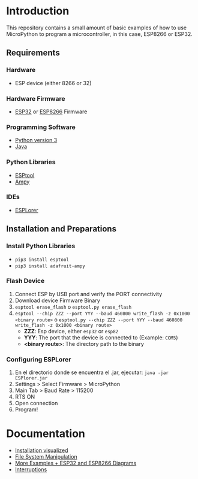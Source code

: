 # Introduction

This repository contains a small amount of basic examples of how to use MicroPython to program a microcontroller, in this case, ESP8266 or ESP32.

## Requirements

### Hardware
- ESP device (either 8266 or 32)

### Hardware Firmware
- [ESP32](https://micropython.org/download/?port=esp32) or [ESP8266](https://micropython.org/download/?port=esp8266) Firmware

### Programming Software
- [Python version 3](https://www.python.org/downloads/)
- [Java](https://www.java.com/es/download/)

### Python Libraries
- [ESPtool](https://github.com/espressif/esptool/)
- [Ampy](https://github.com/pycampers/ampy)

### IDEs
- [ESPLorer](https://esp8266.ru/esplorer/)

## Installation and Preparations

### Install Python Libraries
- `pip3 install esptool`
- `pip3 install adafruit-ampy`

### Flash Device
1. Connect ESP by USB port and verify the PORT connectivity
2. Download device Firmware Binary
3. `esptool erase_flash` o  `esptool.py erase_flash`
4. `esptool --chip ZZZ --port YYY --baud 460800 write_flash -z 0x1000 <binary route>` o `esptool.py --chip ZZZ --port YYY --baud 460800 write_flash -z 0x1000 <binary route>`
   - **ZZZ**: Esp device, either `esp32` or `esp82`
   - **YYY**: The port that the device is connected to (Example: `COM5`)
   - **<binary route\>**: The directory path to the binary

### Configuring ESPLorer
1. En el directorio donde se encuentra el .jar, ejecutar: 
    `java -jar ESPlorer.jar`
2. Settings > Select Firmware > MicroPython
3. Main Tab > Baud Rate > 115200
4. RTS ON
5. Open connection
6. Program!

# Documentation
- [Installation visualized](https://github.com/FunPythonEC/Python_para_MicroControladores/blob/master/Instalando_MicroPython.md)
- [File System Manipulation](https://github.com/FunPythonEC/Python_para_MicroControladores/blob/master/Sistema_de_archivos.md)
- [More Examples + ESP32 and ESP8266 Diagrams](https://github.com/FunPythonEC/Python_para_MicroControladores/blob/master/ejemplos.md)
- [Interruptions](https://randomnerdtutorials.com/micropython-interrupts-esp32-esp8266/)
